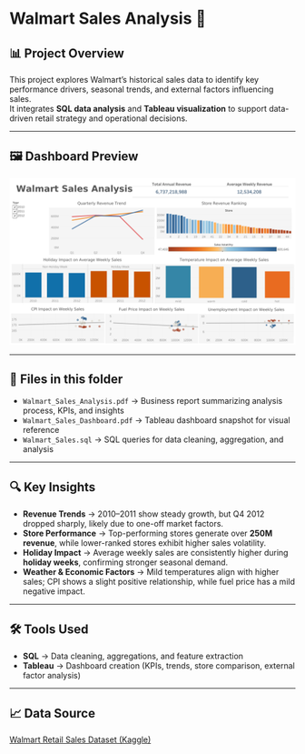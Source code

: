 # Walmart Sales Analysis 🛒

## 📊 Project Overview  
This project explores Walmart’s historical sales data to identify key performance drivers, seasonal trends, and external factors influencing sales.  
It integrates **SQL data analysis** and **Tableau visualization** to support data-driven retail strategy and operational decisions.

---

## 🖼️ Dashboard Preview  
![Dashboard Preview](https://raw.githubusercontent.com/Vincentchien1995/Data-Business-Analysis-Portfolio/main/SQL_Tableau_Projects/Walmart_Sales_Analysis/Walmart_Sales_Dashboard.png)

---

## 📂 Files in this folder  
- `Walmart_Sales_Analysis.pdf` → Business report summarizing analysis process, KPIs, and insights  
- `Walmart_Sales_Dashboard.pdf` → Tableau dashboard snapshot for visual reference  
- `Walmart_Sales.sql` → SQL queries for data cleaning, aggregation, and analysis  

---

## 🔍 Key Insights  
- **Revenue Trends** → 2010–2011 show steady growth, but Q4 2012 dropped sharply, likely due to one-off market factors. 
- **Store Performance** → Top-performing stores generate over **250M revenue**, while lower-ranked stores exhibit higher sales volatility.  
- **Holiday Impact** → Average weekly sales are consistently higher during **holiday weeks**, confirming stronger seasonal demand.  
- **Weather & Economic Factors** → Mild temperatures align with higher sales; CPI shows a slight positive relationship, while fuel price has a mild negative impact.  

---

## 🛠 Tools Used  
- **SQL** → Data cleaning, aggregations, and feature extraction  
- **Tableau** → Dashboard creation (KPIs, trends, store comparison, external factor analysis)  

---

## 📈 Data Source  
<a href="https://www.kaggle.com/datasets/yasserh/walmart-dataset" target="_blank">Walmart Retail Sales Dataset (Kaggle)</a>
